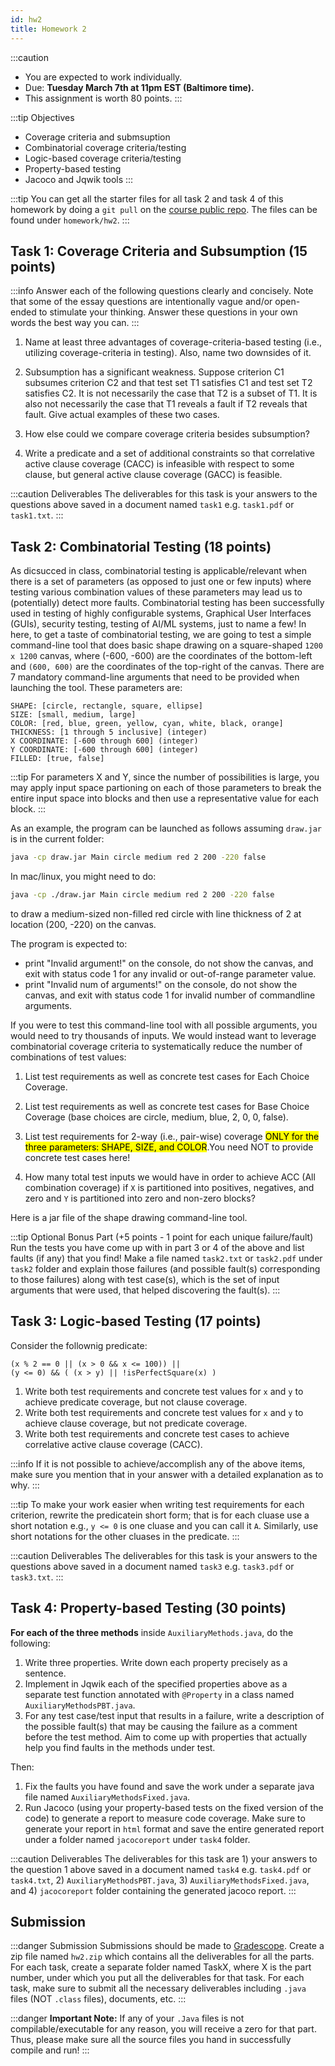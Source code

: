 ```yaml
---
id: hw2
title: Homework 2
---
```



:::caution
* You are expected to work individually.
* Due: **Tuesday March 7th at 11pm EST (Baltimore time).**
* This assignment is worth 80 points.
:::

:::tip Objectives
* Coverage criteria and submsuption 
* Combinatorial coverage criteria/testing
* Logic-based coverage criteria/testing
* Property-based testing
* Jacoco and Jqwik tools
:::

:::tip
You can get all the starter files for all task 2 and task 4 of this homework by doing a `git pull` on the [course public repo](https://github.com/jhu-st/jhu-st-sp23-public). The files can be found under `homework/hw2`.
:::


## Task 1: Coverage Criteria and Subsumption (15 points)

:::info
Answer each of the following questions clearly and concisely. Note that some of the essay questions are intentionally vague and/or open-ended to stimulate your thinking. Answer these questions in your own words the best way you can.
:::

1. Name at least three advantages of coverage-criteria-based testing (i.e., utilizing coverage-criteria in testing). Also, name two downsides of it.

1. Subsumption has a significant weakness. Suppose criterion C1 subsumes criterion C2 and that test set T1 satisfies C1 and test set T2 satisfies C2. It is not necessarily the case that T2 is a subset of T1. It is also not necessarily the case that T1 reveals a fault if T2 reveals that fault. Give actual examples of these two cases.

1. How else could we compare coverage criteria besides subsumption?

1. Write a predicate and a set of additional constraints so that correlative active clause coverage (CACC) is infeasible with respect to some clause, but general active clause coverage (GACC) is feasible.

:::caution Deliverables
The deliverables for this task is your answers to the questions above saved in a document named `task1` e.g. `task1.pdf` or `task1.txt`.
:::

## Task 2: Combinatorial Testing (18 points)

As dicsucced in class, combinatorial testing is applicable/relevant when there is a set of parameters (as opposed to just one or few inputs) where testing various combination values of these parameters may lead us to (potentially) detect more faults. Combinatorial testing has been successfully used in testing of highly configurable systems, Graphical User Interfaces (GUIs), security testing, testing of AI/ML systems, just to name a few! In here, to get a taste of combinatorial testing, we are going to test a simple command-line tool that does basic shape drawing on a square-shaped `1200 x 1200` canvas, where (-600, -600) are the coordinates of the bottom-left and `(600, 600)` are the coordinates of the top-right of the canvas. There are 7 mandatory command-line arguments that need to be provided when launching the tool. These parameters are:

```plain
SHAPE: [circle, rectangle, square, ellipse]
SIZE: [small, medium, large]
COLOR: [red, blue, green, yellow, cyan, white, black, orange]
THICKNESS: [1 through 5 inclusive] (integer)
X COORDINATE: [-600 through 600] (integer)
Y COORDINATE: [-600 through 600] (integer)
FILLED: [true, false]
```

:::tip
For parameters X and Y, since the number of possibilities is large, you may apply input space partioning on each of those parameters to break the entire input space into blocks and then use a representative value for each block.
:::

As an example, the program can be launched as follows assuming `draw.jar` is in the current folder:

```bash
java -cp draw.jar Main circle medium red 2 200 -220 false
```

In mac/linux, you might need to do:

```bash
java -cp ./draw.jar Main circle medium red 2 200 -220 false
```

to draw a medium-sized non-filled red circle with line thickness of 2 at location (200, -220) on the canvas. 

The program is expected to:
* print "Invalid argument!" on the console, do not show the canvas, and exit with status code 1 for any invalid or out-of-range parameter value.  
* print "Invalid num of arguments!" on the console, do not show the canvas, and exit with status code 1 for invalid number of commandline arguments.

If you were to test this command-line tool with all possible arguments, you would need to try thousands of inputs. We would instead want to leverage combinatorial coverage criteria to systematically reduce the number of combinations of test values:

1. List test requirements as well as concrete test cases for Each Choice Coverage.

1. List test requirements as well as concrete test cases for Base Choice Coverage (base choices are circle, medium, blue, 2, 0, 0, false).

1. List test requirements for 2-way (i.e., pair-wise) coverage <mark>ONLY for the three parameters: SHAPE, SIZE, and COLOR</mark>.You need NOT to provide concrete test cases here!

1. How many total test inputs we would have in order to achieve ACC (All combination coverage) if `X` is partitioned into positives, negatives, and zero and `Y` is partitioned into zero and non-zero blocks?

Here is a jar file of the shape drawing command-line tool.

:::tip Optional Bonus Part (+5 points - 1 point for each unique failure/fault)
Run the tests you have come up with in part 3 or 4 of the above and list faults (if any) that you find! Make a file named `task2.txt` or `task2.pdf` under `task2` folder and explain those failures (and possible fault(s) corresponding to those failures) along with test case(s), which is the set of input arguments that were used, that helped discovering the fault(s). 
:::

## Task 3: Logic-based Testing (17 points)

Consider the follownig predicate:

```
(x % 2 == 0 || (x > 0 && x <= 100)) ||
(y <= 0) && ( (x > y) || !isPerfectSquare(x) ) 
```
1. Write both test requirements and concrete test values for `x` and `y` to achieve predicate coverage, but not clause coverage.
1. Write both test requirements and concrete test values for `x` and `y` to achieve clause coverage, but not predicate coverage.
1. Write both test requirements and concrete test cases to achieve correlative active clause coverage (CACC).


:::info
If it is not possible to achieve/accomplish any of the above items, make sure you mention that in your answer with a detailed explanation as to why.
:::


:::tip
To make your work easier when writing test requirements for each criterion, rewrite the predicatein short form; that is for each cluase use a short notation e.g., `y <= 0` is one cluase and you can call it `A`. Similarly, use short notations for the other cluases in the predicate.
:::

:::caution Deliverables
The deliverables for this task is your answers to the questions above saved in a document named `task3` e.g. `task3.pdf` or `task3.txt`.
:::

## Task 4: Property-based Testing (30 points)

**For each of the three methods** inside `AuxiliaryMethods.java`, do the following:

1. Write three properties. Write down each property precisely as a sentence.
2. Implement in Jqwik each of the specified properties above as a separate test function annotated with `@Property` in a class named `AuxiliaryMethodsPBT.java`.
3. For any test case/test input that results in a failure, write a description of the possible fault(s) that may be causing the failure as a comment before the test method. Aim to come up with properties that actually help you find faults in the methods under test.

Then:

1. Fix the faults you have found and save the work under a separate java file named `AuxiliaryMethodsFixed.java`.
1. Run Jacoco (using your property-based tests on the fixed version of the code) to generate a report to measure code coverage. Make sure to generate your report in `html` format and save the entire generated report under a folder named `jacocoreport` under `task4` folder.

:::caution Deliverables
The deliverables for this task are 1) your answers to the question 1 above saved in a document named `task4` e.g. `task4.pdf` or `task4.txt`, 2) `AuxiliaryMethodsPBT.java`, 3) `AuxiliaryMethodsFixed.java`, and 4) `jacocoreport` folder containing the generated jacoco report.
:::

## Submission

:::danger Submission
Submissions should be made to [Gradescope](https://www.gradescope.com/). Create a zip file named `hw2.zip` which contains all the deliverables for all the parts. For each task, create a separate folder named TaskX, where X is the part number, under which you put all the deliverables for that task. For each task, make sure to submit all the necessary deliverables including `.java` files (NOT `.class` files), documents, etc.
:::

:::danger
__Important Note:__ If any of your `.Java` files is not compilable/executable for any reason, you will receive a zero for that part. Thus, please make sure all the source files you hand in successfully compile and run!
:::

